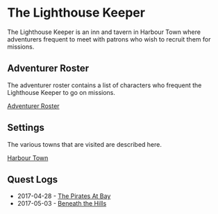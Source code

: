 # The Lighthouse Keeper

The Lighthouse Keeper is an inn and tavern in Harbour Town where adventurers frequent to meet with patrons who wish to
recruit them for missions.

## Adventurer Roster

The adventurer roster contains a list of characters who frequent the Lighthouse Keeper to go on missions.

[Adventurer Roster](Adventurer%20Roster.md)

## Settings

The various towns that are visited are described here.

[Harbour Town](2017-04-28%20Setting%20-%20Harbour%20Town.md)

## Quest Logs

- 2017-04-28 - [The Pirates At Bay](2017-04-28%20Log%20-%20The%20Pirates%20At%20Bay.md)
- 2017-05-03 - [Beneath the Hills](2017-05-03%20Log%20-%20Beneath%20the%20Hills.md)
